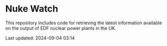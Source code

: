 # Nuke Watch

This repository includes code for retrieving the latest information available on the output of EDF nuclear power plants in the UK.

Last updated: 2024-09-04 03:14